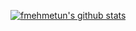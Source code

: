 [![fmehmetun's github stats](https://github-readme-stats.vercel.app/api?username=fmehmetun&count_private=true)](https://github.com/fmehmetun)
